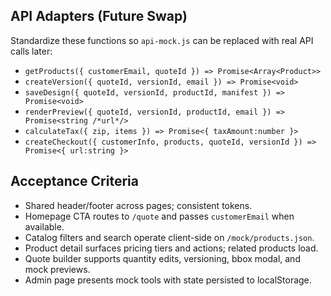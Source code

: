 ## API Adapters (Future Swap)

Standardize these functions so `api-mock.js` can be replaced with real API calls later:

- `getProducts({ customerEmail, quoteId }) => Promise<Array<Product>>`
- `createVersion({ quoteId, versionId, email }) => Promise<void>`
- `saveDesign({ quoteId, versionId, productId, manifest }) => Promise<void>`
- `renderPreview({ quoteId, versionId, productId, email }) => Promise<string /*url*/>`
- `calculateTax({ zip, items }) => Promise<{ taxAmount:number }>`
- `createCheckout({ customerInfo, products, quoteId, versionId }) => Promise<{ url:string }>`

## Acceptance Criteria

- Shared header/footer across pages; consistent tokens.
- Homepage CTA routes to `/quote` and passes `customerEmail` when available.
- Catalog filters and search operate client-side on `/mock/products.json`.
- Product detail surfaces pricing tiers and actions; related products load.
- Quote builder supports quantity edits, versioning, bbox modal, and mock previews.
- Admin page presents mock tools with state persisted to localStorage.


